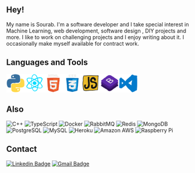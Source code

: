 ## Hey!

My name is Sourab. I'm a software developer and I take special interest in Machine Learning, web development, software design , DIY projects and more.
I like to work on challenging projects and I enjoy writing about it. I occasionally make myself available for contract work.


## Languages and Tools
<p align="left">
  <img src="https://github.com/beingabeer/beingabeer/blob/master/logo/python3.gif" width="50"><img src="https://github.com/beingabeer/beingabeer/blob/master/logo/react.gif" width="50"><img src="https://github.com/beingabeer/beingabeer/blob/master/logo/html.gif" width="50"><img src="https://github.com/beingabeer/beingabeer/blob/master/logo/css.gif" width="50"><img src="https://github.com/beingabeer/beingabeer/blob/master/logo/javascript.gif" width="50"><img src="https://github.com/beingabeer/beingabeer/blob/master/logo/bootstrap.gif" width="50"><img src="https://github.com/beingabeer/beingabeer/blob/master/logo/vscode.gif" width="50">
</p>

## Also

![C++](https://img.shields.io/badge/-C++-00599C?style=flat-square&logo=c++)
![TypeScript](https://img.shields.io/badge/-TypeScript-007ACC?style=flat-square&logo=typescript)
![Docker](https://img.shields.io/badge/-Docker-black?style=flat-square&logo=docker)
![RabbitMQ](https://img.shields.io/badge/-RabbitMQ-black?style=flat-square&logo=rabbitmq)
![Redis](https://img.shields.io/badge/-Redis-black?style=flat-square&logo=Redis)
![MongoDB](https://img.shields.io/badge/-MongoDB-black?style=flat-square&logo=mongodb)
![PostgreSQL](https://img.shields.io/badge/-PostgreSQL-336791?style=flat-square&logo=postgresql)
![MySQL](https://img.shields.io/badge/-MySQL-black?style=flat-square&logo=mysql)
![Heroku](https://img.shields.io/badge/-Heroku-430098?style=flat-square&logo=heroku)
![Amazon AWS](https://img.shields.io/badge/Amazon%20AWS-232F3E?style=flat-square&logo=amazon-aws)
![Raspberry Pi](https://img.shields.io/badge/-Raspberry%20Pi-C51A4A?style=flat-square&logo=Raspberry-Pi)


## Contact

[![Linkedin Badge](https://img.shields.io/badge/-LinkedIn-blue?style=flat-square&logo=Linkedin&logoColor=white&link=https://www.linkedin.com/in/sourab-charka/)](https://www.linkedin.com/in/sourab-charka/)
[![Gmail Badge](https://img.shields.io/badge/-Gmail-c14438?style=flat-square&logo=Gmail&logoColor=white&link=mailto:s.charka52@gmail.com)](mailto:s.charka52@gmail.com)
